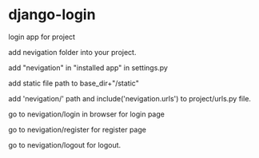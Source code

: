 # django-login
login app for project

add nevigation folder into your project.

add "nevigation" in "installed app" in settings.py

add static file path to base_dir+"/static"

add 'nevigation/' path and include('nevigation.urls') to project/urls.py file.

go to nevigation/login in browser for login page

go to nevigation/register for register page

go to nevigation/logout for logout.

